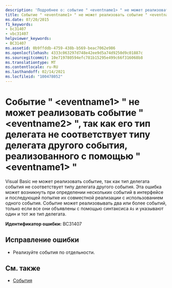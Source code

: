 ```yaml
---
description: 'Подробнее о: событие " <eventname1> " не может реализовать событие " <eventname2> ", так как его тип делегата не соответствует типу делегата другого события, реализованного с помощью " <eventname1> "'
title: Событие " <eventname1> " не может реализовать событие " <eventname2> ", так как его тип делегата не соответствует типу делегата другого события, реализованного с помощью " <eventname1> "
ms.date: 07/20/2015
f1_keywords:
- bc31407
- vbc31407
helpviewer_keywords:
- BC31407
ms.assetid: 0b9ffddb-4759-438b-b569-beac7062e986
ms.openlocfilehash: 4333c063297d748e42ee9d5a74d9250d9c01887c
ms.sourcegitcommit: 10e719780594efc781b15295e499c66f316068b8
ms.translationtype: MT
ms.contentlocale: ru-RU
ms.lasthandoff: 02/14/2021
ms.locfileid: "100478052"
---
```

# <a name="event-eventname1-cannot-implement-event-eventname2-because-its-delegate-type-does-not-match-the-delegate-type-of-another-event-implemented-by-eventname1"></a>Событие " \<eventname1> " не может реализовать событие " \<eventname2> ", так как его тип делегата не соответствует типу делегата другого события, реализованного с помощью " \<eventname1> "

Visual Basic не может реализовать событие, так как тип делегата события не соответствует типу делегата другого события. Эта ошибка может возникнуть при определении нескольких событий в интерфейсе и последующей попытке их совместной реализации с использованием одного события. Событие может реализовывать два или более событий, только если все они объявлены с помощью синтаксиса `As` и указывают один и тот же тип делегата.  
  
 **Идентификатор ошибки:** BC31407  
  
## <a name="to-correct-this-error"></a>Исправление ошибки  
  
- Реализуйте события по отдельности.  
  
## <a name="see-also"></a>См. также

- [События](../programming-guide/language-features/events/index.md)
